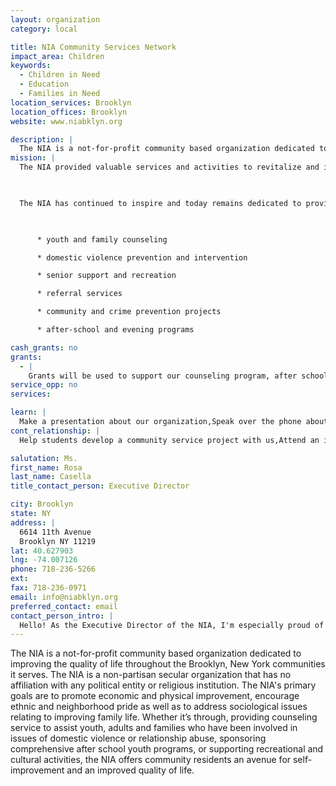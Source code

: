 ```yaml
---
layout: organization
category: local

title: NIA Community Services Network
impact_area: Children
keywords: 
  - Children in Need
  - Education
  - Families in Need
location_services: Brooklyn
location_offices: Brooklyn
website: www.niabklyn.org

description: |
  The NIA is a not-for-profit community based organization dedicated to improving the quality of life throughout the Brooklyn, New York communities it serves. The NIA is a non-partisan secular organization that has no affiliation with any political entity or religious institution.  The NIA's primary goals are to promote economic and physical improvement, encourage ethnic and neighborhood pride as well as to address sociological issues relating to improving family life. Whether it’s through, providing counseling service to assist youth, adults and families who have been involved in issues of domestic violence or relationship abuse, sponsoring comprehensive after school youth programs, or supporting recreational and cultural activities, the NIA offers community residents an avenue for self-improvement and an improved quality of life.
mission: |
  The NIA provided valuable services and activities to revitalize and invigorate the Brooklyn communities of Bay Ridge, Bensonhurst, Dyker Heights and Boro Park. The NIA undertook the tasks of fostering positive youth development, acted as the catalyst by encouraging other neighborhood organizations to expand their scope of services, while continuing to broaden their own programs and initiatives.

  

  The NIA has continued to inspire and today remains dedicated to providing an array of cost-free services and programs that include:

  

      * youth and family counseling

      * domestic violence prevention and intervention

      * senior support and recreation

      * referral services

      * community and crime prevention projects

      * after-school and evening programs

cash_grants: no
grants: 
  - |
    Grants will be used to support our counseling program, after school programs and senior programs which are all cost free to the community.
service_opp: no
services: 

learn: |
  Make a presentation about our organization,Speak over the phone about our work
cont_relationship: |
  Help students develop a community service project with us,Attend an in-school Check Award Assembly if we receive a grant,Help students tell local newspapers and media about their grant and/or project with us,Collect pennies during the Penny Harvest next fall

salutation: Ms.
first_name: Rosa
last_name: Casella
title_contact_person: Executive Director

city: Brooklyn
state: NY
address: |
  6614 11th Avenue  
  Brooklyn NY 11219
lat: 40.627903
lng: -74.007126
phone: 718-236-5266
ext: 
fax: 718-236-0971
email: info@niabklyn.org
preferred_contact: email
contact_person_intro: |
  Hello! As the Executive Director of the NIA, I'm especially proud of the contributions our organization has made to improve the quality of life for the residents of Brooklyn that we serve. Since we offer only cost-free services, we rely on public and private grants to fund our quality after school programs, family counseling, and neighborhood initiatives that make life better for the communities we serve. We are also grateful for the contributions we have received over the years from the schools in our area that have provided us with funds through Common Cents. We look forward to continuing to offer children, youth and families cost-free programs and services that they would not otherwise have access to in our community without the help of local schools, elected officials and private donors.
---
```

The NIA is a not-for-profit community based organization dedicated to improving the quality of life throughout the Brooklyn, New York communities it serves. The NIA is a non-partisan secular organization that has no affiliation with any political entity or religious institution.  The NIA's primary goals are to promote economic and physical improvement, encourage ethnic and neighborhood pride as well as to address sociological issues relating to improving family life. Whether it’s through, providing counseling service to assist youth, adults and families who have been involved in issues of domestic violence or relationship abuse, sponsoring comprehensive after school youth programs, or supporting recreational and cultural activities, the NIA offers community residents an avenue for self-improvement and an improved quality of life.